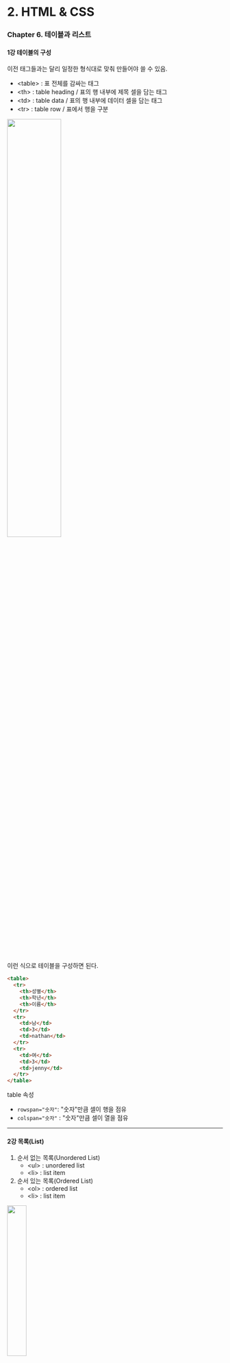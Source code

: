 # 2. HTML & CSS

### Chapter 6. 테이블과 리스트

#### 1강 테이블의 구성

이전 태그들과는 달리 일정한 형식대로 맞춰 만들어야 쓸 수 있음.

- \<table> : 표 전체를 감싸는 태그
- \<th> : table heading / 표의 행 내부에 제목 셀을 담는 태그
- \<td> : table data / 표의 행 내부에 데이터 셀을 담는 태그
- \<tr> : table row / 표에서 행을 구분

<img src="https://images.velog.io/images/nathan29849/post/02b80f82-6179-481b-a7bb-ba91d8d90a2a/image.png" width="50%">

이런 식으로 테이블을 구성하면 된다.

```html
<table>
  <tr>
    <th>성별</th>
    <th>학년</th>
    <th>이름</th>
  </tr>
  <tr>
    <td>남</td>
    <td>3</td>
    <td>nathan</td>
  </tr>
  <tr>
    <td>여</td>
    <td>3</td>
    <td>jenny</td>
  </tr>
</table>
```

table 속성

- `rowspan="숫자"`: "숫자"만큼 셀이 행을 점유
- `colspan="숫자"` : "숫자"만큼 셀이 열을 점유

<hr/>

#### 2강 목록(List)

1. 순서 없는 목록(Unordered List)
   - \<ul> : unordered list
   - \<li> : list item
2. 순서 있는 목록(Ordered List)
   - \<ol> : ordered list
   - \<li> : list item

<img src="https://images.velog.io/images/nathan29849/post/ce31574d-be8d-4fd7-b0e2-e3a67f879ac3/image.png" width="30%">

```html
<h3>장보기 목록</h3>
<ul>
  <li>우유</li>
  <li>세제</li>
  <li>바지</li>
</ul>

<h3>To-Do 리스트</h3>
<ol>
  <li>롤 실버 탈출</li>
  <li>맛집 탐방</li>
  <li>축구 10골 넣기</li>
</ol>
```

- 리스트 내에 리스트를 중첩시킬수도 있다!

#### 3강 목록과 관련 있는 속성

`<ol>`태그와 관련 있는 속성

- start="숫자" : 리스트가 시작하는 숫자를 정함
- type="문자" : 순서를 시작하는 문자를 정함(abc, 로마자)
- reversed : 순서를 반대로 시작, 다른 속성과 달리 키(Key)만 써서 사용

`<li>` 태그와 관련 있는 속성

- value="숫자" : 해당 리스트 아이템의 번호를 지정
  - 다음 li태그가 value +1 부터 시작하게 됨.
